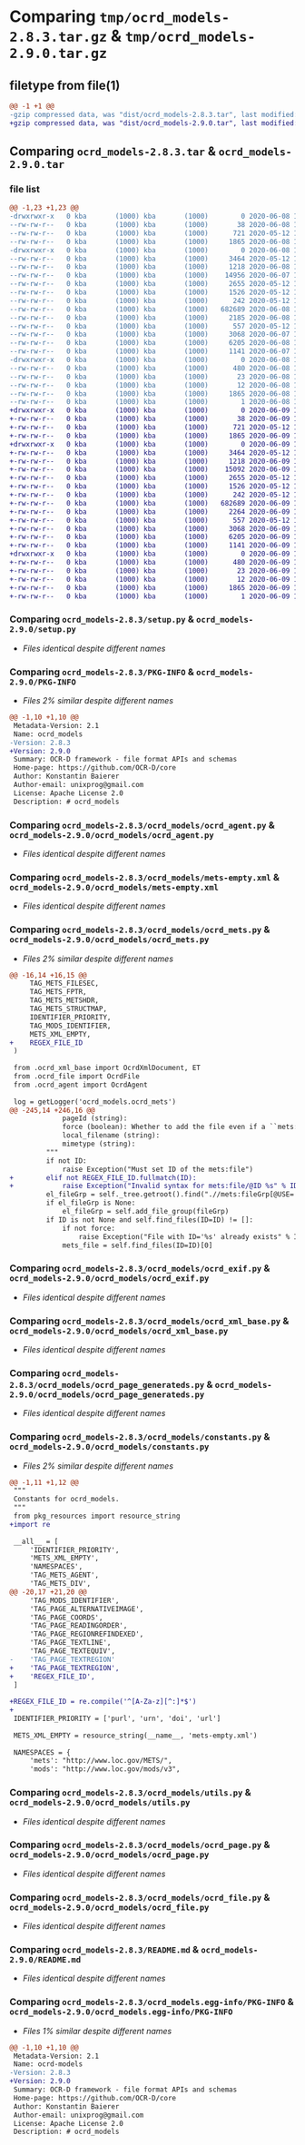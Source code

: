 # Comparing `tmp/ocrd_models-2.8.3.tar.gz` & `tmp/ocrd_models-2.9.0.tar.gz`

## filetype from file(1)

```diff
@@ -1 +1 @@
-gzip compressed data, was "dist/ocrd_models-2.8.3.tar", last modified: Mon Jun  8 16:56:34 2020, max compression
+gzip compressed data, was "dist/ocrd_models-2.9.0.tar", last modified: Tue Jun  9 17:33:31 2020, max compression
```

## Comparing `ocrd_models-2.8.3.tar` & `ocrd_models-2.9.0.tar`

### file list

```diff
@@ -1,23 +1,23 @@
-drwxrwxr-x   0 kba       (1000) kba       (1000)        0 2020-06-08 16:56:34.000000 ocrd_models-2.8.3/
--rw-rw-r--   0 kba       (1000) kba       (1000)       38 2020-06-08 16:56:34.000000 ocrd_models-2.8.3/setup.cfg
--rw-rw-r--   0 kba       (1000) kba       (1000)      721 2020-05-12 11:01:01.000000 ocrd_models-2.8.3/setup.py
--rw-rw-r--   0 kba       (1000) kba       (1000)     1865 2020-06-08 16:56:34.000000 ocrd_models-2.8.3/PKG-INFO
-drwxrwxr-x   0 kba       (1000) kba       (1000)        0 2020-06-08 16:56:34.000000 ocrd_models-2.8.3/ocrd_models/
--rw-rw-r--   0 kba       (1000) kba       (1000)     3464 2020-05-12 11:01:01.000000 ocrd_models-2.8.3/ocrd_models/ocrd_agent.py
--rw-rw-r--   0 kba       (1000) kba       (1000)     1218 2020-06-08 11:38:59.000000 ocrd_models-2.8.3/ocrd_models/mets-empty.xml
--rw-rw-r--   0 kba       (1000) kba       (1000)    14956 2020-06-07 19:05:48.000000 ocrd_models-2.8.3/ocrd_models/ocrd_mets.py
--rw-rw-r--   0 kba       (1000) kba       (1000)     2655 2020-05-12 11:01:01.000000 ocrd_models-2.8.3/ocrd_models/ocrd_exif.py
--rw-rw-r--   0 kba       (1000) kba       (1000)     1526 2020-05-12 11:01:01.000000 ocrd_models-2.8.3/ocrd_models/ocrd_xml_base.py
--rw-rw-r--   0 kba       (1000) kba       (1000)      242 2020-05-12 11:01:01.000000 ocrd_models-2.8.3/ocrd_models/__init__.py
--rw-rw-r--   0 kba       (1000) kba       (1000)   682689 2020-06-08 11:57:16.000000 ocrd_models-2.8.3/ocrd_models/ocrd_page_generateds.py
--rw-rw-r--   0 kba       (1000) kba       (1000)     2185 2020-06-08 11:57:16.000000 ocrd_models-2.8.3/ocrd_models/constants.py
--rw-rw-r--   0 kba       (1000) kba       (1000)      557 2020-05-12 11:01:01.000000 ocrd_models-2.8.3/ocrd_models/utils.py
--rw-rw-r--   0 kba       (1000) kba       (1000)     3068 2020-06-07 19:05:48.000000 ocrd_models-2.8.3/ocrd_models/ocrd_page.py
--rw-rw-r--   0 kba       (1000) kba       (1000)     6205 2020-06-08 11:38:59.000000 ocrd_models-2.8.3/ocrd_models/ocrd_file.py
--rw-rw-r--   0 kba       (1000) kba       (1000)     1141 2020-06-07 19:05:48.000000 ocrd_models-2.8.3/README.md
-drwxrwxr-x   0 kba       (1000) kba       (1000)        0 2020-06-08 16:56:34.000000 ocrd_models-2.8.3/ocrd_models.egg-info/
--rw-rw-r--   0 kba       (1000) kba       (1000)      480 2020-06-08 16:56:34.000000 ocrd_models-2.8.3/ocrd_models.egg-info/SOURCES.txt
--rw-rw-r--   0 kba       (1000) kba       (1000)       23 2020-06-08 16:56:34.000000 ocrd_models-2.8.3/ocrd_models.egg-info/requires.txt
--rw-rw-r--   0 kba       (1000) kba       (1000)       12 2020-06-08 16:56:34.000000 ocrd_models-2.8.3/ocrd_models.egg-info/top_level.txt
--rw-rw-r--   0 kba       (1000) kba       (1000)     1865 2020-06-08 16:56:34.000000 ocrd_models-2.8.3/ocrd_models.egg-info/PKG-INFO
--rw-rw-r--   0 kba       (1000) kba       (1000)        1 2020-06-08 16:56:34.000000 ocrd_models-2.8.3/ocrd_models.egg-info/dependency_links.txt
+drwxrwxr-x   0 kba       (1000) kba       (1000)        0 2020-06-09 17:33:31.000000 ocrd_models-2.9.0/
+-rw-rw-r--   0 kba       (1000) kba       (1000)       38 2020-06-09 17:33:31.000000 ocrd_models-2.9.0/setup.cfg
+-rw-rw-r--   0 kba       (1000) kba       (1000)      721 2020-05-12 11:01:01.000000 ocrd_models-2.9.0/setup.py
+-rw-rw-r--   0 kba       (1000) kba       (1000)     1865 2020-06-09 17:33:31.000000 ocrd_models-2.9.0/PKG-INFO
+drwxrwxr-x   0 kba       (1000) kba       (1000)        0 2020-06-09 17:33:31.000000 ocrd_models-2.9.0/ocrd_models/
+-rw-rw-r--   0 kba       (1000) kba       (1000)     3464 2020-05-12 11:01:01.000000 ocrd_models-2.9.0/ocrd_models/ocrd_agent.py
+-rw-rw-r--   0 kba       (1000) kba       (1000)     1218 2020-06-09 17:08:17.000000 ocrd_models-2.9.0/ocrd_models/mets-empty.xml
+-rw-rw-r--   0 kba       (1000) kba       (1000)    15092 2020-06-09 17:09:11.000000 ocrd_models-2.9.0/ocrd_models/ocrd_mets.py
+-rw-rw-r--   0 kba       (1000) kba       (1000)     2655 2020-05-12 11:01:01.000000 ocrd_models-2.9.0/ocrd_models/ocrd_exif.py
+-rw-rw-r--   0 kba       (1000) kba       (1000)     1526 2020-05-12 11:01:01.000000 ocrd_models-2.9.0/ocrd_models/ocrd_xml_base.py
+-rw-rw-r--   0 kba       (1000) kba       (1000)      242 2020-05-12 11:01:01.000000 ocrd_models-2.9.0/ocrd_models/__init__.py
+-rw-rw-r--   0 kba       (1000) kba       (1000)   682689 2020-06-09 13:50:15.000000 ocrd_models-2.9.0/ocrd_models/ocrd_page_generateds.py
+-rw-rw-r--   0 kba       (1000) kba       (1000)     2264 2020-06-09 17:09:11.000000 ocrd_models-2.9.0/ocrd_models/constants.py
+-rw-rw-r--   0 kba       (1000) kba       (1000)      557 2020-05-12 11:01:01.000000 ocrd_models-2.9.0/ocrd_models/utils.py
+-rw-rw-r--   0 kba       (1000) kba       (1000)     3068 2020-06-09 13:50:15.000000 ocrd_models-2.9.0/ocrd_models/ocrd_page.py
+-rw-rw-r--   0 kba       (1000) kba       (1000)     6205 2020-06-09 17:08:17.000000 ocrd_models-2.9.0/ocrd_models/ocrd_file.py
+-rw-rw-r--   0 kba       (1000) kba       (1000)     1141 2020-06-09 13:50:15.000000 ocrd_models-2.9.0/README.md
+drwxrwxr-x   0 kba       (1000) kba       (1000)        0 2020-06-09 17:33:31.000000 ocrd_models-2.9.0/ocrd_models.egg-info/
+-rw-rw-r--   0 kba       (1000) kba       (1000)      480 2020-06-09 17:33:30.000000 ocrd_models-2.9.0/ocrd_models.egg-info/SOURCES.txt
+-rw-rw-r--   0 kba       (1000) kba       (1000)       23 2020-06-09 17:33:30.000000 ocrd_models-2.9.0/ocrd_models.egg-info/requires.txt
+-rw-rw-r--   0 kba       (1000) kba       (1000)       12 2020-06-09 17:33:30.000000 ocrd_models-2.9.0/ocrd_models.egg-info/top_level.txt
+-rw-rw-r--   0 kba       (1000) kba       (1000)     1865 2020-06-09 17:33:30.000000 ocrd_models-2.9.0/ocrd_models.egg-info/PKG-INFO
+-rw-rw-r--   0 kba       (1000) kba       (1000)        1 2020-06-09 17:33:30.000000 ocrd_models-2.9.0/ocrd_models.egg-info/dependency_links.txt
```

### Comparing `ocrd_models-2.8.3/setup.py` & `ocrd_models-2.9.0/setup.py`

 * *Files identical despite different names*

### Comparing `ocrd_models-2.8.3/PKG-INFO` & `ocrd_models-2.9.0/PKG-INFO`

 * *Files 2% similar despite different names*

```diff
@@ -1,10 +1,10 @@
 Metadata-Version: 2.1
 Name: ocrd_models
-Version: 2.8.3
+Version: 2.9.0
 Summary: OCR-D framework - file format APIs and schemas
 Home-page: https://github.com/OCR-D/core
 Author: Konstantin Baierer
 Author-email: unixprog@gmail.com
 License: Apache License 2.0
 Description: # ocrd_models
```

### Comparing `ocrd_models-2.8.3/ocrd_models/ocrd_agent.py` & `ocrd_models-2.9.0/ocrd_models/ocrd_agent.py`

 * *Files identical despite different names*

### Comparing `ocrd_models-2.8.3/ocrd_models/mets-empty.xml` & `ocrd_models-2.9.0/ocrd_models/mets-empty.xml`

 * *Files identical despite different names*

### Comparing `ocrd_models-2.8.3/ocrd_models/ocrd_mets.py` & `ocrd_models-2.9.0/ocrd_models/ocrd_mets.py`

 * *Files 2% similar despite different names*

```diff
@@ -16,14 +16,15 @@
     TAG_METS_FILESEC,
     TAG_METS_FPTR,
     TAG_METS_METSHDR,
     TAG_METS_STRUCTMAP,
     IDENTIFIER_PRIORITY,
     TAG_MODS_IDENTIFIER,
     METS_XML_EMPTY,
+    REGEX_FILE_ID
 )
 
 from .ocrd_xml_base import OcrdXmlDocument, ET
 from .ocrd_file import OcrdFile
 from .ocrd_agent import OcrdAgent
 
 log = getLogger('ocrd_models.ocrd_mets')
@@ -245,14 +246,16 @@
             pageId (string):
             force (boolean): Whether to add the file even if a ``mets:file`` with the same ``ID`` already exists.
             local_filename (string):
             mimetype (string):
         """
         if not ID:
             raise Exception("Must set ID of the mets:file")
+        elif not REGEX_FILE_ID.fullmatch(ID):
+            raise Exception("Invalid syntax for mets:file/@ID %s" % ID)
         el_fileGrp = self._tree.getroot().find(".//mets:fileGrp[@USE='%s']" % (fileGrp), NS)
         if el_fileGrp is None:
             el_fileGrp = self.add_file_group(fileGrp)
         if ID is not None and self.find_files(ID=ID) != []:
             if not force:
                 raise Exception("File with ID='%s' already exists" % ID)
             mets_file = self.find_files(ID=ID)[0]
```

### Comparing `ocrd_models-2.8.3/ocrd_models/ocrd_exif.py` & `ocrd_models-2.9.0/ocrd_models/ocrd_exif.py`

 * *Files identical despite different names*

### Comparing `ocrd_models-2.8.3/ocrd_models/ocrd_xml_base.py` & `ocrd_models-2.9.0/ocrd_models/ocrd_xml_base.py`

 * *Files identical despite different names*

### Comparing `ocrd_models-2.8.3/ocrd_models/ocrd_page_generateds.py` & `ocrd_models-2.9.0/ocrd_models/ocrd_page_generateds.py`

 * *Files identical despite different names*

### Comparing `ocrd_models-2.8.3/ocrd_models/constants.py` & `ocrd_models-2.9.0/ocrd_models/constants.py`

 * *Files 2% similar despite different names*

```diff
@@ -1,11 +1,12 @@
 """
 Constants for ocrd_models.
 """
 from pkg_resources import resource_string
+import re
 
 __all__ = [
     'IDENTIFIER_PRIORITY',
     'METS_XML_EMPTY',
     'NAMESPACES',
     'TAG_METS_AGENT',
     'TAG_METS_DIV',
@@ -20,17 +21,20 @@
     'TAG_MODS_IDENTIFIER',
     'TAG_PAGE_ALTERNATIVEIMAGE',
     'TAG_PAGE_COORDS',
     'TAG_PAGE_READINGORDER',
     'TAG_PAGE_REGIONREFINDEXED',
     'TAG_PAGE_TEXTLINE',
     'TAG_PAGE_TEXTEQUIV',
-    'TAG_PAGE_TEXTREGION'
+    'TAG_PAGE_TEXTREGION',
+    'REGEX_FILE_ID',
 ]
 
+REGEX_FILE_ID = re.compile('^[A-Za-z][^:]*$')
+
 IDENTIFIER_PRIORITY = ['purl', 'urn', 'doi', 'url']
 
 METS_XML_EMPTY = resource_string(__name__, 'mets-empty.xml')
 
 NAMESPACES = {
     'mets': "http://www.loc.gov/METS/",
     'mods': "http://www.loc.gov/mods/v3",
```

### Comparing `ocrd_models-2.8.3/ocrd_models/utils.py` & `ocrd_models-2.9.0/ocrd_models/utils.py`

 * *Files identical despite different names*

### Comparing `ocrd_models-2.8.3/ocrd_models/ocrd_page.py` & `ocrd_models-2.9.0/ocrd_models/ocrd_page.py`

 * *Files identical despite different names*

### Comparing `ocrd_models-2.8.3/ocrd_models/ocrd_file.py` & `ocrd_models-2.9.0/ocrd_models/ocrd_file.py`

 * *Files identical despite different names*

### Comparing `ocrd_models-2.8.3/README.md` & `ocrd_models-2.9.0/README.md`

 * *Files identical despite different names*

### Comparing `ocrd_models-2.8.3/ocrd_models.egg-info/PKG-INFO` & `ocrd_models-2.9.0/ocrd_models.egg-info/PKG-INFO`

 * *Files 1% similar despite different names*

```diff
@@ -1,10 +1,10 @@
 Metadata-Version: 2.1
 Name: ocrd-models
-Version: 2.8.3
+Version: 2.9.0
 Summary: OCR-D framework - file format APIs and schemas
 Home-page: https://github.com/OCR-D/core
 Author: Konstantin Baierer
 Author-email: unixprog@gmail.com
 License: Apache License 2.0
 Description: # ocrd_models
```


